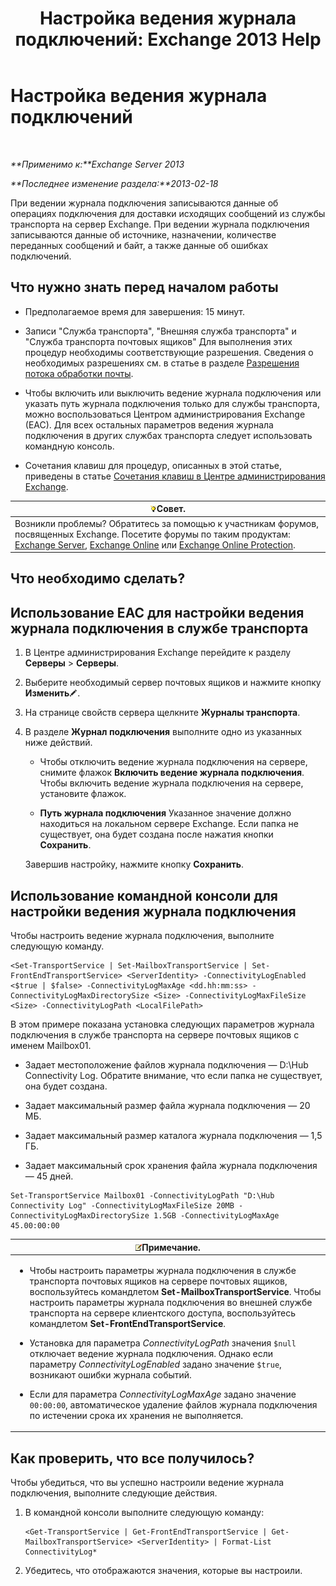﻿---
title: 'Настройка ведения журнала подключений: Exchange 2013 Help'
TOCTitle: Настройка ведения журнала подключений
ms:assetid: 24e46a79-33ea-44e9-b03c-549db1c86a6f
ms:mtpsurl: https://technet.microsoft.com/ru-ru/library/Aa996827(v=EXCHG.150)
ms:contentKeyID: 50487680
ms.date: 04/30/2018
mtps_version: v=EXCHG.150
ms.translationtype: HT
---

# Настройка ведения журнала подключений

 

_**Применимо к:**Exchange Server 2013_

_**Последнее изменение раздела:**2013-02-18_

При ведении журнала подключения записываются данные об операциях подключения для доставки исходящих сообщений из службы транспорта на сервер Exchange. При ведении журнала подключения записываются данные об источнике, назначении, количестве переданных сообщений и байт, а также данные об ошибках подключений.

## Что нужно знать перед началом работы

  - Предполагаемое время для завершения: 15 минут.

  - Записи "Служба транспорта", "Внешняя служба транспорта" и "Служба транспорта почтовых ящиков" Для выполнения этих процедур необходимы соответствующие разрешения. Сведения о необходимых разрешениях см. в статье в разделе [Разрешения потока обработки почты](mail-flow-permissions-exchange-2013-help.md).

  - Чтобы включить или выключить ведение журнала подключения или указать путь журнала подключения только для службы транспорта, можно воспользоваться Центром администрирования Exchange (EAC). Для всех остальных параметров ведения журнала подключения в других службах транспорта следует использовать командную консоль.

  - Сочетания клавиш для процедур, описанных в этой статье, приведены в статье [Сочетания клавиш в Центре администрирования Exchange](keyboard-shortcuts-in-the-exchange-admin-center-exchange-online-protection-help.md).

<table>
<thead>
<tr class="header">
<th><img src="images/Bb124558.tip(EXCHG.150).gif" title="Совет" alt="Совет" />Совет.</th>
</tr>
</thead>
<tbody>
<tr class="odd">
<td>Возникли проблемы? Обратитесь за помощью к участникам форумов, посвященных Exchange. Посетите форумы по таким продуктам: <a href="https://go.microsoft.com/fwlink/p/?linkid=60612">Exchange Server</a>, <a href="https://go.microsoft.com/fwlink/p/?linkid=267542">Exchange Online</a> или <a href="https://go.microsoft.com/fwlink/p/?linkid=285351">Exchange Online Protection</a>.</td>
</tr>
</tbody>
</table>


## Что необходимо сделать?

## Использование EAC для настройки ведения журнала подключения в службе транспорта

1.  В Центре администрирования Exchange перейдите к разделу **Серверы** \> **Серверы**.

2.  Выберите необходимый сервер почтовых ящиков и нажмите кнопку **Изменить**![Значок редактирования](images/Bb124582.6f53ccb2-1f13-4c02-bea0-30690e6ea71d(EXCHG.150).gif "Значок редактирования").

3.  На странице свойств сервера щелкните **Журналы транспорта**.

4.  В разделе **Журнал подключения** выполните одно из указанных ниже действий.
    
      - Чтобы отключить ведение журнала подключения на сервере, снимите флажок **Включить ведение журнала подключения**. Чтобы включить ведение журнала подключения на сервере, установите флажок.
    
      - **Путь журнала подключения** Указанное значение должно находиться на локальном сервере Exchange. Если папка не существует, она будет создана после нажатия кнопки **Сохранить**.
    
    Завершив настройку, нажмите кнопку **Сохранить**.

## Использование командной консоли для настройки ведения журнала подключения

Чтобы настроить ведение журнала подключения, выполните следующую команду.

    <Set-TransportService | Set-MailboxTransportService | Set-FrontEndTransportService> <ServerIdentity> -ConnectivityLogEnabled <$true | $false> -ConnectivityLogMaxAge <dd.hh:mm:ss> -ConnectivityLogMaxDirectorySize <Size> -ConnectivityLogMaxFileSize <Size> -ConnectivityLogPath <LocalFilePath>

В этом примере показана установка следующих параметров журнала подключения в службе транспорта на сервере почтовых ящиков с именем Mailbox01.

  -  Задает местоположение файлов журнала подключения — D:\\Hub Connectivity Log. Обратите внимание, что если папка не существует, она будет создана.

  -  Задает максимальный размер файла журнала подключения — 20 МБ.

  -  Задает максимальный размер каталога журнала подключения — 1,5 ГБ.

  -  Задает максимальный срок хранения файла журнала подключения — 45 дней.

<!-- end list -->

    Set-TransportService Mailbox01 -ConnectivityLogPath "D:\Hub Connectivity Log" -ConnectivityLogMaxFileSize 20MB -ConnectivityLogMaxDirectorySize 1.5GB -ConnectivityLogMaxAge 45.00:00:00

<table>
<colgroup>
<col style="width: 100%" />
</colgroup>
<thead>
<tr class="header">
<th><img src="images/JJ126620.note(EXCHG.150).gif" title="Примечание" alt="Примечание" />Примечание.</th>
</tr>
</thead>
<tbody>
<tr class="odd">
<td><ul>
<li><p>Чтобы настроить параметры журнала подключения в службе транспорта почтовых ящиков на сервере почтовых ящиков, воспользуйтесь командлетом <strong>Set-MailboxTransportService</strong>. Чтобы настроить параметры журнала подключения во внешней службе транспорта на сервере клиентского доступа, воспользуйтесь командлетом <strong>Set-FrontEndTransportService</strong>.</p></li>
<li><p>Установка для параметра <em>ConnectivityLogPath</em> значения <code>$null</code> отключает ведение журнала подключения. Однако если параметру <em>ConnectivityLogEnabled</em> задано значение <code>$true</code>, возникают ошибки журнала событий.</p></li>
<li><p>Если для параметра <em>ConnectivityLogMaxAge</em> задано значение <code>00:00:00</code>, автоматическое удаление файлов журнала подключения по истечении срока их хранения не выполняется.</p></li>
</ul></td>
</tr>
</tbody>
</table>


## Как проверить, что все получилось?

Чтобы убедиться, что вы успешно настроили ведение журнала подключения, выполните следующие действия.

1.  В командной консоли выполните следующую команду:
    
        <Get-TransportService | Get-FrontEndTransportService | Get-MailboxTransportService> <ServerIdentity> | Format-List ConnectivityLog*

2.  Убедитесь, что отображаются значения, которые вы настроили.

